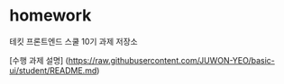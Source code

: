 # homework
테킷 프론트엔드 스쿨 10기 과제 저장소

[수행 과제 설명] (https://raw.githubusercontent.com/JUWON-YEO/basic-ui/student/README.md)
